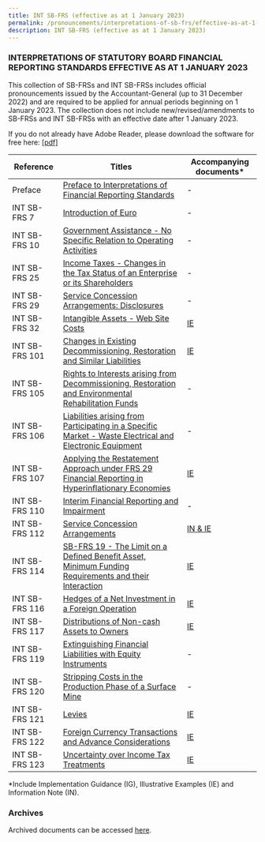 ```yaml
---
title: INT SB-FRS (effective as at 1 January 2023)
permalink: /pronouncements/interpretations-of-sb-frs/effective-as-at-1-january-2023/
description: INT SB-FRS (effective as at 1 January 2023)
---
```

### INTERPRETATIONS OF STATUTORY BOARD FINANCIAL REPORTING STANDARDS EFFECTIVE AS AT 1 JANUARY 2023

  

This collection of SB-FRSs and INT SB-FRSs includes official pronouncements issued by the Accountant-General (up to 31 December 2022) and are required to be applied for annual periods beginning on 1 January 2023. The collection does not include new/revised/amendments to SB-FRSs and INT SB-FRSs with an effective date after 1 January 2023.

If you do not already have Adobe Reader, please download the software for free here: [\[pdf\]](http://www.adobe.com/products/acrobat/readstep2.html)

| Reference | Titles | Accompanying documents\* |
| -------- | -------- | -------- |
| Preface | [Preface to Interpretations of Financial Reporting Standards](/files/Docs/Default%20Source/Int%20Sb%20Frs/Effective%20As%20At%201%20January%202023/int_sb-frs_preface.pdf) | - |
| INT SB-FRS 7 | [Introduction of Euro](/files/Docs/Default%20Source/Int%20Sb%20Frs/Effective%20As%20At%201%20January%202023/INT_SB-FRS_7_(2023).pdf) | - |
| INT SB-FRS 10 | [Government Assistance - No Specific Relation to Operating Activities](/files/Docs/Default%20Source/Int%20Sb%20Frs/Effective%20As%20At%201%20January%202023/INT_SB-FRS_10_(2023).pdf) | - |
| INT SB-FRS 25 | [Income Taxes - Changes in the Tax Status of an Enterprise or its Shareholders](/files/Docs/Default%20Source/Int%20Sb%20Frs/Effective%20As%20At%201%20January%202023/INT_SB-FRS_25_(2023).pdf) | - |
| INT SB-FRS 29 | [Service Concession Arrangements: Disclosures](/files/Docs/Default%20Source/Int%20Sb%20Frs/Effective%20As%20At%201%20January%202023/INT_SB-FRS_29_(2023).pdf) | - |
| INT SB-FRS 32 | [Intangible Assets - Web Site Costs](/files/Docs/Default%20Source/Int%20Sb%20Frs/Effective%20As%20At%201%20January%202023/INT_SB-FRS_32_(2023).pdf) | [IE](/files/Docs/Default%20Source/Int%20Sb%20Frs/Effective%20As%20At%201%20January%202023/INT_SB-FRS_32_IE_(2023).pdf) | 
| INT SB-FRS 101 | [Changes in Existing Decommissioning, Restoration and Similar Liabilities](/files/Docs/Default%20Source/Int%20Sb%20Frs/Effective%20As%20At%201%20January%202023/INT_SB-FRS_101_(2023).pdf) | [IE](/files/Docs/Default%20Source/Int%20Sb%20Frs/Effective%20As%20At%201%20January%202023/INT_SB-FRS_101_IE_(2023).pdf) | 
| INT SB-FRS 105 | [Rights to Interests arising from Decommissioning, Restoration and Environmental Rehabilitation Funds](/files/Docs/Default%20Source/Int%20Sb%20Frs/Effective%20As%20At%201%20January%202023/INT_SB-FRS_105_(2023).pdf) | - |
| INT SB-FRS 106 | [Liabilities arising from Participating in a Specific Market - Waste Electrical and Electronic Equipment](/files/Docs/Default%20Source/Int%20Sb%20Frs/Effective%20As%20At%201%20January%202023/INT_SB-FRS_106_(2023).pdf) | - |
| INT SB-FRS 107 | [Applying the Restatement Approach under FRS 29 Financial Reporting in Hyperinflationary Economies](/files/Docs/Default%20Source/Int%20Sb%20Frs/Effective%20As%20At%201%20January%202023/INT_SB-FRS_107_(2023).pdf) | [IE](/files/Docs/Default%20Source/Int%20Sb%20Frs/Effective%20As%20At%201%20January%202023/INT_SB-FRS_107_IE_(2023).pdf) | 
| INT SB-FRS 110 | [Interim Financial Reporting and Impairment](/files/Docs/Default%20Source/Int%20Sb%20Frs/Effective%20As%20At%201%20January%202023/INT_SB-FRS_110_(2023).pdf) | - |
| INT SB-FRS 112 | [Service Concession Arrangements](/files/Docs/Default%20Source/Int%20Sb%20Frs/Effective%20As%20At%201%20January%202023/INT_SB-FRS_112_(2023).pdf) | [IN & IE](/files/Docs/Default%20Source/Int%20Sb%20Frs/Effective%20As%20At%201%20January%202023/INT_SB-FRS_112_IN_IE_(2023).pdf) |
| INT SB-FRS 114 | [SB-FRS 19 - The Limit on a Defined Benefit Asset, Minimum Funding Requirements and their Interaction](/files/Docs/Default%20Source/Int%20Sb%20Frs/Effective%20As%20At%201%20January%202023/INT_SB-FRS_114_(2023).pdf) | [IE](/files/Docs/Default%20Source/Int%20Sb%20Frs/Effective%20As%20At%201%20January%202023/INT_SB-FRS_114_IE_(2023).pdf) | 
| INT SB-FRS 116 | [Hedges of a Net Investment in a Foreign Operation](/files/Docs/Default%20Source/Int%20Sb%20Frs/Effective%20As%20At%201%20January%202023/INT_SB-FRS_116_(2023).pdf) | [IE](/files/Docs/Default%20Source/Int%20Sb%20Frs/Effective%20As%20At%201%20January%202023/INT_SB-FRS_116_IE_(2023).pdf) | 
| INT SB-FRS 117 | [Distributions of Non-cash Assets to Owners](/files/Docs/Default%20Source/Int%20Sb%20Frs/Effective%20As%20At%201%20January%202023/INT_SB-FRS_117_(2023).pdf) | [IE](/files/Docs/Default%20Source/Int%20Sb%20Frs/Effective%20As%20At%201%20January%202023/INT_SB-FRS_117_IE_(2023).pdf) | 
| INT SB-FRS 119 | [Extinguishing Financial Liabilities with Equity Instruments](/files/Docs/Default%20Source/Int%20Sb%20Frs/Effective%20As%20At%201%20January%202023/INT_SB-FRS_119_(2023).pdf) | - |
| INT SB-FRS 120 | [Stripping Costs in the Production Phase of a Surface Mine](/files/Docs/Default%20Source/Int%20Sb%20Frs/Effective%20As%20At%201%20January%202023/INT_SB-FRS_120_(2023).pdf) | - |
| INT SB-FRS 121 | [Levies](/files/Docs/Default%20Source/Int%20Sb%20Frs/Effective%20As%20At%201%20January%202023/INT_SB-FRS_121_(2023).pdf) | [IE](/files/Docs/Default%20Source/Int%20Sb%20Frs/Effective%20As%20At%201%20January%202023/INT_SB-FRS_121_IE_(2023).pdf) | 
| INT SB-FRS 122 | [Foreign Currency Transactions and Advance Considerations](/files/Docs/Default%20Source/Int%20Sb%20Frs/Effective%20As%20At%201%20January%202023/INT_SB-FRS_122_(2023).pdf) | [IE](/files/Docs/Default%20Source/Int%20Sb%20Frs/Effective%20As%20At%201%20January%202023/INT_SB-FRS_122_IE_(2023).pdf) |  
| INT SB-FRS 123 | [Uncertainty over Income Tax Treatments](/files/Docs/Default%20Source/Int%20Sb%20Frs/Effective%20As%20At%201%20January%202023/INT_SB-FRS_123_(2023).pdf) | [IE](/files/Docs/Default%20Source/Int%20Sb%20Frs/Effective%20As%20At%201%20January%202023/INT_SB-FRS_123_IE_(2023).pdf) |  

\*Include Implementation Guidance (IG), Illustrative Examples (IE) and Information Note (IN).
### Archives 
Archived documents can be accessed [here](/pronouncements/interpretations-of-sb-frs/archives/).